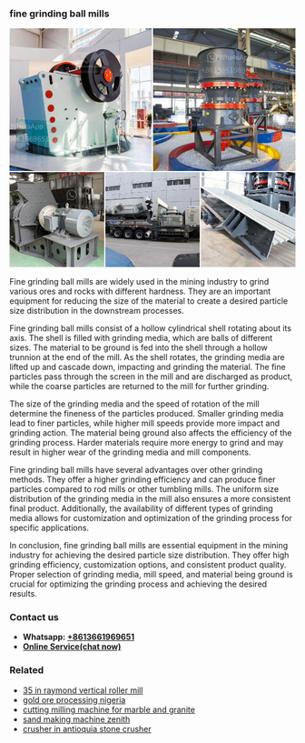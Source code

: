<h3>fine grinding ball mills</h3><img src='1704791546.jpg' alt=''><p>Fine grinding ball mills are widely used in the mining industry to grind various ores and rocks with different hardness. They are an important equipment for reducing the size of the material to create a desired particle size distribution in the downstream processes. </p><p>Fine grinding ball mills consist of a hollow cylindrical shell rotating about its axis. The shell is filled with grinding media, which are balls of different sizes. The material to be ground is fed into the shell through a hollow trunnion at the end of the mill. As the shell rotates, the grinding media are lifted up and cascade down, impacting and grinding the material. The fine particles pass through the screen in the mill and are discharged as product, while the coarse particles are returned to the mill for further grinding.</p><p>The size of the grinding media and the speed of rotation of the mill determine the fineness of the particles produced. Smaller grinding media lead to finer particles, while higher mill speeds provide more impact and grinding action. The material being ground also affects the efficiency of the grinding process. Harder materials require more energy to grind and may result in higher wear of the grinding media and mill components.</p><p>Fine grinding ball mills have several advantages over other grinding methods. They offer a higher grinding efficiency and can produce finer particles compared to rod mills or other tumbling mills. The uniform size distribution of the grinding media in the mill also ensures a more consistent final product. Additionally, the availability of different types of grinding media allows for customization and optimization of the grinding process for specific applications.</p><p>In conclusion, fine grinding ball mills are essential equipment in the mining industry for achieving the desired particle size distribution. They offer high grinding efficiency, customization options, and consistent product quality. Proper selection of grinding media, mill speed, and material being ground is crucial for optimizing the grinding process and achieving the desired results.</p><h3>Contact us</h3><ul><li><strong>Whatsapp:&nbsp;<a href="https://wa.me/8613661969651">+8613661969651</a></strong></li><li><a href="https://swt.shibang-china.com/?git&amp;zhl&amp;fine grinding ball mills"><strong>Online Service(chat now)</strong></a></li></ul><h3>Related</h3><ul><li><a href='35 in raymond vertical roller mill.md'>35 in raymond vertical roller mill</a></li><li><a href='gold ore processing nigeria.md'>gold ore processing nigeria</a></li><li><a href='cutting milling machine for marble and granite.md'>cutting milling machine for marble and granite</a></li><li><a href='sand making machine zenith.md'>sand making machine zenith</a></li><li><a href='crusher in antioquia stone crusher.md'>crusher in antioquia stone crusher</a></li></ul>